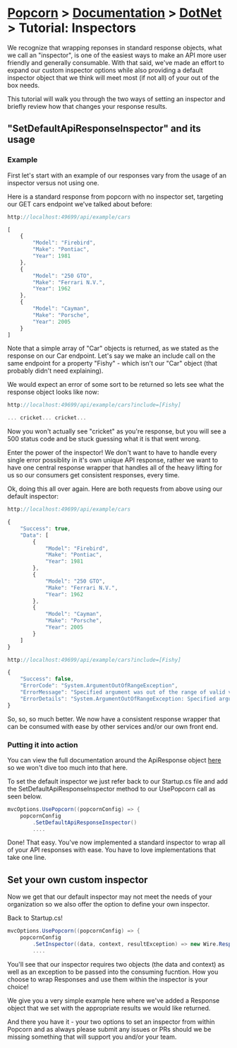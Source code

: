 # [Popcorn](../../README.md) > [Documentation](../Documentation.md) > [DotNet](DotNetDocumentation.md) > Tutorial: Inspectors

We recognize that wrapping reponses in standard response objects, what we call an "inspector", is one of the easiest ways to make an API
more user friendly and generally consumable. With that said, we've made an effort to expand our custom inspector options while also providing
a default inspector object that we think will meet most (if not all) of your out of the box needs.

This tutorial will walk you through the two ways of setting an inspector and briefly review how that changes your response results.

## "SetDefaultApiResponseInspector" and its usage

### Example
First let's start with an example of our responses vary from the usage of an inspector versus not using one.

Here is a standard response from popcorn with no inspector set, targeting our GET cars endpoint we've talked about before:
```javascript
http://localhost:49699/api/example/cars

[
    {
        "Model": "Firebird",
        "Make": "Pontiac",
        "Year": 1981
    },
    {
        "Model": "250 GTO",
        "Make": "Ferrari N.V.",
        "Year": 1962
    },
    {
        "Model": "Cayman",
        "Make": "Porsche",
        "Year": 2005
    }
]
```

Note that a simple array of "Car" objects is returned, as we stated as the response on our Car endpoint. Let's say we make an include call on the same endpoint
for a property "Fishy" - which isn't our "Car" object (that probably didn't need explaining).

We would expect an error of some sort to be returned so lets see what the response object looks like now:

```javascript
http://localhost:49699/api/example/cars?include=[Fishy]

... cricket... cricket...
```

Now you won't actually see "cricket" as you're response, but you will see a 500 status code and be stuck guessing what it is that went wrong.

Enter the power of the inspector! We don't want to have to handle every single error possiblity in it's own unique API response, rather
we want to have one central response wrapper that handles all of the heavy lifting for us so our consumers get consistent responses, every time.

Ok, doing this all over again. Here are both requests from above using our default inspector:

```javascript
http://localhost:49699/api/example/cars

{
    "Success": true,
    "Data": [
        {
            "Model": "Firebird",
            "Make": "Pontiac",
            "Year": 1981
        },
        {
            "Model": "250 GTO",
            "Make": "Ferrari N.V.",
            "Year": 1962
        },
        {
            "Model": "Cayman",
            "Make": "Porsche",
            "Year": 2005
        }
    ]
}
```

```javascript
http://localhost:49699/api/example/cars?include=[Fishy]

{
    "Success": false,
    "ErrorCode": "System.ArgumentOutOfRangeException",
    "ErrorMessage": "Specified argument was out of the range of valid values.\r\nParameter name: Fishy",
    "ErrorDetails": "System.ArgumentOutOfRangeException: Specified argument was out of the range of valid values.\r\nParameter name: Fishy\r\n  ... etc. ... etc."
}
```

So, so, so much better. We now have a consistent response wrapper that can be consumed with ease by other services and/or our own front end.

### Putting it into action

You can view the full documentation around the ApiResponse object [here](PopcornStandard/Implementation/ApiResponse.cs) so we won't dive too much into that here.

To set the default inspector we just refer back to our Startup.cs file and add the SetDefaultApiResponseInspector method to our UsePopcorn call as seen below.
```csharp
mvcOptions.UsePopcorn((popcornConfig) => {
    popcornConfig
        .SetDefaultApiResponseInspector()
		....
```

Done! That easy. You've now implemented a standard inspector to wrap all of your API responses with ease. You have to love implementations that take one line.


## Set your own custom inspector

Now we get that our default inspector may not meet the needs of your organization so we also offer the option to define your own inspector.

Back to Startup.cs!
```csharp
mvcOptions.UsePopcorn((popcornConfig) => {
    popcornConfig
        .SetInspector((data, context, resultException) => new Wire.Response { Data = resultException == null ? data : resultException.Message, Success = resultException == null ? true : false })
		....
```

You'll see that our inspector requires two objects (the data and context) as well as an exception to be passed into the consuming fucntion. 
How you choose to wrap Responses and use them within the inspector is your choice!

We give you a very simple example here where we've added a Response object that we set with the appropriate results we would like returned.

And there you have it - your two options to set an inspector from within Popcorn and as always please submit any issues or PRs should we be missing something
that will support you and/or your team.